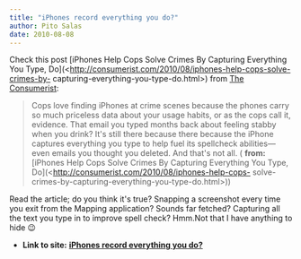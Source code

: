 ```yaml
---
title: "iPhones record everything you do?"
author: Pito Salas
date: 2010-08-08
---
```




Check this post [iPhones Help Cops Solve Crimes By Capturing Everything You
Type, Do](<http://consumerist.com/2010/08/iphones-help-cops-solve-crimes-by-
capturing-everything-you-type-do.html>) from [The
Consumerist](<http://consumerist.com/index.xml>):

> Cops love finding iPhones at crime scenes because the phones carry so much
> priceless data about your usage habits, or as the cops call it, evidence.
> That email you typed months back about feeling stabby when you drink? It's
> still there because there because the iPhone captures everything you type to
> help fuel its spellcheck abilities—even emails you thought you deleted. And
> that's not all. ( **from:**[iPhones Help Cops Solve Crimes By Capturing
> Everything You Type, Do](<http://consumerist.com/2010/08/iphones-help-cops-
> solve-crimes-by-capturing-everything-you-type-do.html>))

Read the article; do you think it's true? Snapping a screenshot every time you
exit from the Mapping application? Sounds far fetched? Capturing all the text
you type in to improve spell check? Hmm.Not that I have anything to hide 😉


* **Link to site:** **[iPhones record everything you do?](None)**

